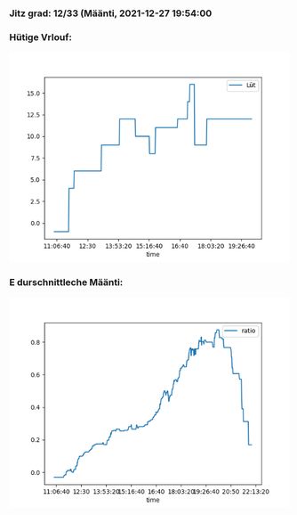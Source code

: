 ### Jitz grad: 12/33 (Määnti, 2021-12-27 19:54:00

### Hütige Vrlouf:
![Graph](Today.png)

### E durschnittleche Määnti:
![Graph](Määnti.png)